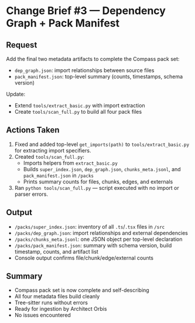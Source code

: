 # Change Brief #3 — Dependency Graph + Pack Manifest

## Request
Add the final two metadata artifacts to complete the Compass pack set:
- `dep_graph.json`: import relationships between source files
- `pack_manifest.json`: top-level summary (counts, timestamps, schema version)

Update:
- Extend `tools/extract_basic.py` with import extraction
- Create `tools/scan_full.py` to build all four pack files

## Actions Taken
1. Fixed and added top-level `get_imports(path)` to `tools/extract_basic.py` for extracting import specifiers.
2. Created `tools/scan_full.py`:
   - Imports helpers from `extract_basic.py`
   - Builds `super_index.json`, `dep_graph.json`, `chunks_meta.jsonl`, and `pack_manifest.json` in `/packs`
   - Prints summary counts for files, chunks, edges, and externals
3. Ran `python tools/scan_full.py` — script executed with no import or parser errors.

## Output
- `/packs/super_index.json`: inventory of all `.ts`/`.tsx` files in `/src`
- `/packs/dep_graph.json`: import relationships and external dependencies
- `/packs/chunks_meta.jsonl`: one JSON object per top-level declaration
- `/packs/pack_manifest.json`: summary with schema version, build timestamp, counts, and artifact list
- Console output confirms file/chunk/edge/external counts

## Summary
- Compass pack set is now complete and self-describing
- All four metadata files build cleanly
- Tree-sitter runs without errors
- Ready for ingestion by Architect Orbis
- No issues encountered
